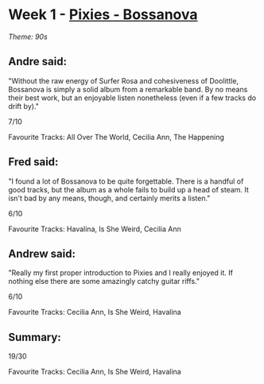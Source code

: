 # Week 1 - [Pixies - Bossanova](http://www.allmusic.com/album/bossanova-mw0000690015)
*Theme: 90s*

## Andre said:

"Without the raw energy of Surfer Rosa and cohesiveness of Doolittle, Bossanova is simply a solid album from a remarkable band. By no means their best work, but an enjoyable listen nonetheless (even if a few tracks do drift by)."

7/10

Favourite Tracks: All Over The World, Cecilia Ann, The Happening

## Fred said:

"I found a lot of Bossanova to be quite forgettable. There is a handful of good tracks, but the album as a whole fails to build up a head of steam. It isn't bad by any means, though, and certainly merits a listen."

6/10

Favourite Tracks: Havalina, Is She Weird, Cecilia Ann

## Andrew said:

"Really my first proper introduction to Pixies and I really enjoyed it. If nothing else there are some amazingly catchy guitar riffs."

6/10

Favourite Tracks: Cecilia Ann, Is She Weird, Havalina

## Summary:

19/30

Favourite Tracks: Cecilia Ann, Is She Weird, Havalina
